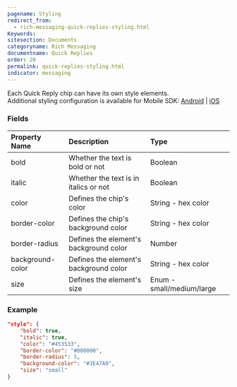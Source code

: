 ```yaml
---
pagename: Styling
redirect_from:
  - rich-messaging-quick-replies-styling.html
Keywords:
sitesection: Documents
categoryname: Rich Messaging
documentname: Quick Replies
order: 20
permalink: quick-replies-styling.html
indicator: messaging
---
```


Each Quick Reply chip can have its own style elements.
<br/>
Additional styling configuration is available for Mobile SDK: [Android](android-attributes.html#quick-replies) | [iOS](consumer-experience-ios-sdk-attributes.html#quick-reply)

### Fields

| Property Name | Description | Type |
| :--- | :--- | :--- |
| bold | Whether the text is bold or not | Boolean |
| italic | Whether the text is in italics or not | Boolean |
| color | Defines the chip's color | String - hex color |
| border-color | Defines the chip's background color | String - hex color |
| border-radius | Defines the element's background color | Number |
| background-color | Defines the element's background color | String - hex color |
| size | Defines the element's size | Enum - small/medium/large |

### Example

```json
"style": {
	"bold": true,
	"italic": true,
	"color": "#453533",
	"border-color": "#000000",
	"border-radius": 5,
	"background-color": "#3E47A0",
	"size": "small"
}
```
